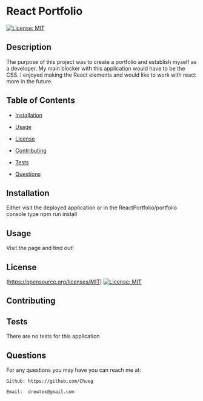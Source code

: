 # React Portfolio
[![License: MIT](https://img.shields.io/badge/License-MIT-yellow.svg)](https://opensource.org/licenses/MIT)  


## Description

The purpose of this project was to create a portfolio and establish myself as a developer. My main blocker with this application would have to be the CSS. I enjoyed making the React elements and would like to work with react more in the future.

## Table of Contents

* [Installation](#installation)

* [Usage](#usage)

* [License](#license)

* [Contributing](#contributing)

* [Tests](#tests)

* [Questions](#questions)
## Installation


Either visit the deployed application or in the ReactPortfolio/portfolio console type npm run install

## Usage


Visit the page and find out!

## License


(https://opensource.org/licenses/MIT)  [![License: MIT](https://img.shields.io/badge/License-MIT-yellow.svg)](https://opensource.org/licenses/MIT)  
## Contributing


## Tests

There are no tests for this application

## Questions



For any questions you may have you can reach me at:

    Github: https://github.com/Chueg

    Email:  drewtex@gmail.com


